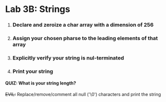 # Lab 3B: Strings

1. ### Declare and zeroize a char array with a dimension of 256
2. ### Assign your chosen pharse to the leading elements of that array
3. ### Explicitly verify your string is nul-terminated
4. ### Print your string

#### QUIZ: What is your string length?

~~EVIL:~~ Replace/remove/comment all null \('\0'\) characters and print the string



